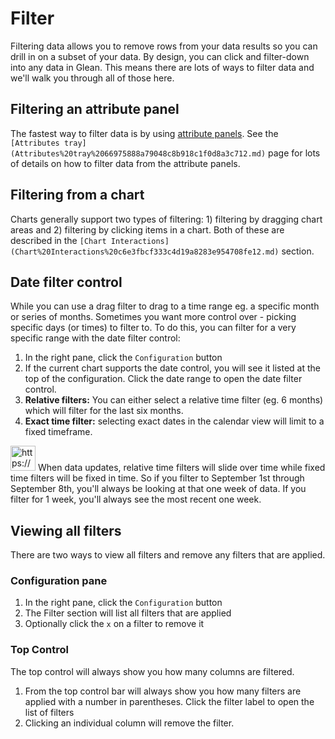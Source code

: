 # Filter

Filtering data allows you to remove rows from your data results so you can drill in on a subset of your data.  By design, you can click and filter-down into any data in Glean.  This means there are lots of ways to filter data and we'll walk you through all of those here.

## Filtering an attribute panel

The fastest way to filter data is by using [attribute panels](Attributes%20tray%2066975888a79048c8b918c1f0d8a3c712.md).  See the `[Attributes tray](Attributes%20tray%2066975888a79048c8b918c1f0d8a3c712.md)` page for lots of details on how to filter data from the attribute panels.

## Filtering from a chart

Charts generally support two types of filtering: 1) filtering by dragging chart areas and 2) filtering by clicking items in a chart.  Both of these are described in the `[Chart Interactions](Chart%20Interactions%20c6e3fbcf333c4d19a8283e954708fe12.md)` section.

## Date filter control

While you can use a drag filter to drag to a time range eg. a specific month or series of months.  Sometimes you want more control over - picking specific days (or times) to filter to.  To do this, you can filter for a very specific range with the date filter control:

1. In the right pane, click the `Configuration` button
2. If the current chart supports the date control, you will see it listed at the top of the configuration.  Click the date range to open the date filter control.
3. **Relative filters:** You can either select a relative time filter (eg. 6 months) which will filter for the last six months.
4. **Exact time filter:** selecting exact dates in the calendar view will limit to a fixed timeframe.

<aside>
<img src="https://glean.io/img/icons/info-sign.svg" alt="https://glean.io/img/icons/info-sign.svg" width="40px" /> When data updates, relative time filters will slide over time while fixed time filters will be fixed in time.  So if you filter to September 1st through September 8th, you'll always be looking at that one week of data.  If you filter for 1 week, you'll always see the most recent one week.

</aside>

## Viewing all filters

There are two ways to view all filters and remove any filters that are applied.

### Configuration pane

1. In the right pane, click the `Configuration` button
2. The Filter section will list all filters that are applied
3. Optionally click the `x` on a filter to remove it

### Top Control

The top control will always show you how many columns are filtered.  

1. From the top control bar will always show you how many filters are applied with a number in parentheses.  Click the filter label to open the list of filters
2. Clicking an individual column will remove the filter.